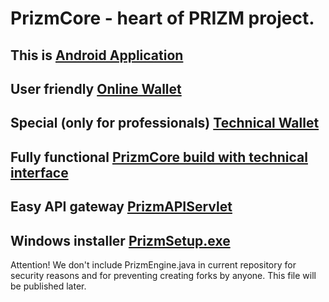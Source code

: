 # PrizmCore - heart of PRIZM project.

## This is [Android Application](http://tech.prizm-space.com/prizm.apk)

## User friendly [Online Wallet](http://wallet.prizm-space.com/)

## Special (only for professionals) [Technical Wallet](http://tech.prizm-space.com/)

## Fully functional [PrizmCore build with technical interface](http://tech.prizm.space/prizm-dist.tgz)

## Easy API gateway [PrizmAPIServlet](http://tech.prizm.space/prizmAPI.tgz)

## Windows installer [PrizmSetup.exe](http://tech.prizm.space/PrizmSetup.exe)

Attention! We don't include PrizmEngine.java in current repository for security reasons and for preventing creating forks by anyone. This file will be published later.
